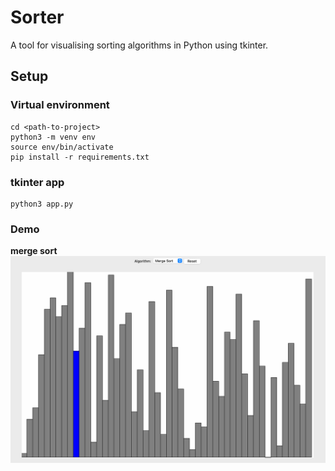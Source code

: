 # Sorter

A tool for visualising sorting algorithms in Python using tkinter.

## Setup

### Virtual environment

```commandline
cd <path-to-project>
python3 -m venv env
source env/bin/activate
pip install -r requirements.txt
```

### tkinter app

```commandline
python3 app.py
```

### Demo

**merge sort**
![](./assets/merge_sort.gif)
